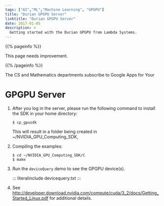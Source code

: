 ```yaml
---
tags: ["AI","ML","Machine Learning", "GPGPU"]
title: "Durian GPGPU Server"
linktitle: "Durian GPGPU Server"
date: 2017-01-05
description: >
  Getting started with the Durian GPGPU from Lambda Systems.
---
```


{{% pageinfo %}}

This page needs improvement.

{{% /pageinfo %}}

The CS and Mathematics departments subscribe to Google Apps for Your

# GPGPU Server

1.  After you log in the server, please run the following command to
    install the SDK in your home directory:

        $ cp_gpusdk

    This will result in a folder being created in
    \~/NVIDIA_GPU_Computing_SDK,

2.  Compiling the examples:

        $ cd ~/NVIDIA_GPU_Computing_SDK/C
        $ make

3.  Run the `deviceQuery` demo to see the GPGPU device(s).

    ::: literalinclude
    devicequery.txt
    :::

4.  See
    <http://developer.download.nvidia.com/compute/cuda/3_2/docs/Getting_Started_Linux.pdf>
    for additional details.
